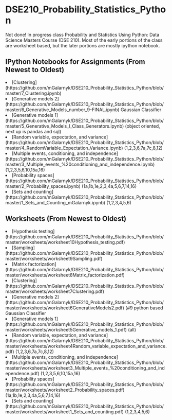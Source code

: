 # DSE210_Probability_Statistics_Python
Not done! In progress class
Probability and Statistics Using Python: Data Science Masters Course (DSE 210).
Most of the early portions of the class are worksheet based, but the later portions are mostly ipython notebook.

## IPython Notebooks for Assignments (From Newest to Oldest) 

 <li>[Clustering](https://github.com/mGalarnyk/DSE210_Probability_Statistics_Python/blob/master/7_Clustering.ipynb)</li>
 <li>[Generative models 2](https://github.com/mGalarnyk/DSE210_Probability_Statistics_Python/blob/master/6_Generative_Models_number_9-FINAL.ipynb) Gaussian Classifier </li>
 <li>[Generative models 1](https://github.com/mGalarnyk/DSE210_Probability_Statistics_Python/blob/master/5_Generative_Models_I_Class_Generators.ipynb) (object oriented, next up is pandas and sql)</li>
  <li>[Random variable, expectation, and variance](https://github.com/mGalarnyk/DSE210_Probability_Statistics_Python/blob/master/4_RandomVariable_Expectation_Variance.ipynb) (1,2,3,6,7a,7c,8,12)</li>
  <li>[Multiple events, conditioning, and independence](https://github.com/mGalarnyk/DSE210_Probability_Statistics_Python/blob/master/3_Multiple_events_%20conditioning_and_independence.ipynb) (1,2,3,5,6,10,15a,16)</li>
  <li>[Probability spaces](https://github.com/mGalarnyk/DSE210_Probability_Statistics_Python/blob/master/2_Probability_spaces.ipynb) (1a,1b,1e,2,3,4a,5,6,7,14,16)</li>
  <li>[Sets and counting](https://github.com/mGalarnyk/DSE210_Probability_Statistics_Python/blob/master/1_Sets_and_Counting_mGalarnyk.ipynb) (1,2,3,4,5,6)</li>

## Worksheets (From Newest to Oldest) 

  <li>[Hypothesis testing](https://github.com/mGalarnyk/DSE210_Probability_Statistics_Python/blob/master/worksheets/worksheet10Hypothesis_testing.pdf)</li>
  <li>[Sampling](https://github.com/mGalarnyk/DSE210_Probability_Statistics_Python/blob/master/worksheets/worksheet9Sampling.pdf)</li>
  <li>[Matrix factorization](https://github.com/mGalarnyk/DSE210_Probability_Statistics_Python/blob/master/worksheets/worksheet8Matrix_factorization.pdf)</li>
  <li>[Clustering](https://github.com/mGalarnyk/DSE210_Probability_Statistics_Python/blob/master/worksheets/worksheet7Clustering.pdf)</li>
  <li>[Generative models 2](https://github.com/mGalarnyk/DSE210_Probability_Statistics_Python/blob/master/worksheets/worksheet6GenerativeModels2.pdf) (#9 python based Gaussian Classifier</li>
  <li>[Generative models 1](https://github.com/mGalarnyk/DSE210_Probability_Statistics_Python/blob/master/worksheets/worksheet5Generative_models_1.pdf) (all)</li>
  <li>[Random variable, expectation, and variance](https://github.com/mGalarnyk/DSE210_Probability_Statistics_Python/blob/master/worksheets/worksheet4Random_variable_expectation_and_variance.pdf) (1,2,3,6,7a,7c,8,12)</li>
  <li>[Multiple events, conditioning, and independence](https://github.com/mGalarnyk/DSE210_Probability_Statistics_Python/blob/master/worksheets/worksheet3_Multiple_events_%20conditioning_and_independence.pdf) (1,2,3,5,6,10,15a,16)</li>
  <li>[Probability spaces](https://github.com/mGalarnyk/DSE210_Probability_Statistics_Python/blob/master/worksheets/worksheet2_Probability_spaces.pdf) (1a,1b,1e,2,3,4a,5,6,7,14,16)</li>
  <li>[Sets and counting](https://github.com/mGalarnyk/DSE210_Probability_Statistics_Python/blob/master/worksheets/worksheet1_Sets_and_counting.pdf) (1,2,3,4,5,6)</li>
